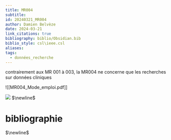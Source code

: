 ```yaml
---
title: MR004
subtitle: 
id: 20240321_MR004
author: Damien Belvèze
date: 2024-03-21
link_citations: true
bibliography: biblio/Obsidian.bib
biblio_style: csl\ieee.csl
aliases: 
tags:
  - données_recherche
---
```

contrairement aux MR 001 à 003, la MR004 ne concerne que les recherches sur données cliniques 

![[MR004_Mode_emploi.pdf]]

![](images/methddologies_reference.png)
$\newline$
# bibliographie
$\newline$






